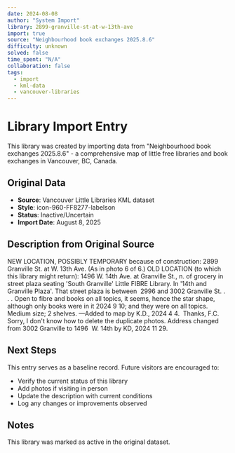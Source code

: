 ```yaml
---
date: 2024-08-08
author: "System Import"
library: 2899-granville-st-at-w-13th-ave
import: true
source: "Neighbourhood book exchanges 2025.8.6"
difficulty: unknown
solved: false
time_spent: "N/A"
collaboration: false
tags:
  - import
  - kml-data
  - vancouver-libraries
---
```


# Library Import Entry

This library was created by importing data from "Neighbourhood book exchanges 2025.8.6" - a comprehensive map of little free libraries and book exchanges in Vancouver, BC, Canada.

## Original Data

- **Source**: Vancouver Little Libraries KML dataset
- **Style**: icon-960-FF8277-labelson
- **Status**: Inactive/Uncertain
- **Import Date**: August 8, 2025

## Description from Original Source

NEW LOCATION, POSSIBLY TEMPORARY because of construction:
2899 Granville St. at W. 13th Ave.
(As in photo 6 of 6.)
OLD LOCATION 
(to which this library might return):
1496 W. 14th Ave. at Granville St., n. of grocery in street plaza seating
'South Granville' Little FIBRE Library.
In '14th and Granville Plaza'.
That street plaza is between 
2996 and 3002 Granville St.
. . .
Open to fibre and books on all topics, it seems, hence the star shape, although only books were in it 2024 9 10; and they were on all topics.
Medium size; 2 shelves.
—Added to map by K.D., 2024 4 4.  Thanks, F.C.
Sorry, I don't know how to delete the duplicate photos.
Address changed from 3002 Granville to 
1496  W. 14th by KD, 2024 11 29.



## Next Steps

This entry serves as a baseline record. Future visitors are encouraged to:
- Verify the current status of this library
- Add photos if visiting in person
- Update the description with current conditions
- Log any changes or improvements observed

## Notes

This library was marked as active in the original dataset.
